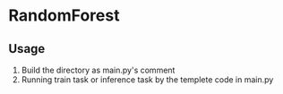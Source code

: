 # RandomForest

## Usage
1.  Build the directory as main.py's comment
2.  Running train task or inference task by the templete code in main.py
